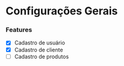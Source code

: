 # Configurações Gerais 



### Features

- [x] Cadastro de usuário
- [x] Cadastro de cliente
- [ ] Cadastro de produtos
